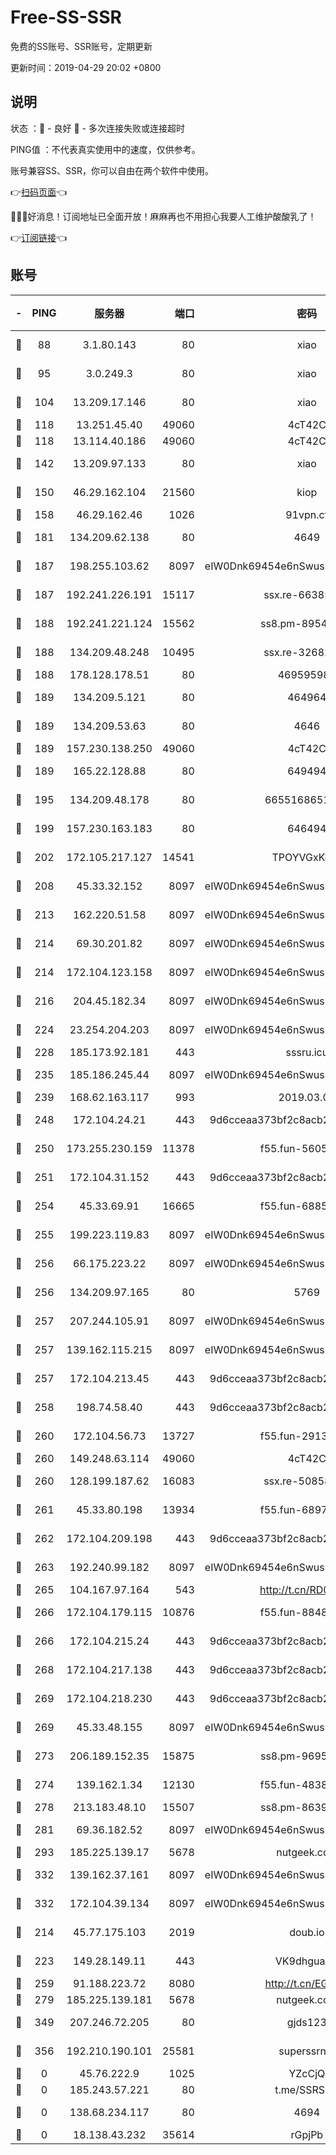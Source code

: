 # Free-SS-SSR

免费的SS账号、SSR账号，定期更新

更新时间：2019-04-29 20:02 +0800

## 说明

状态     ：🙂 - 良好 🙁 - 多次连接失败或连接超时

PING值   ：不代表真实使用中的速度，仅供参考。

账号兼容SS、SSR，你可以自由在两个软件中使用。

👉[扫码页面](https://liesauer.github.io/Free-SS-SSR/)👈

🎉🎉🎉好消息！订阅地址已全面开放！麻麻再也不用担心我要人工维护酸酸乳了！

👉[订阅链接](https://www.liesauer.net/yogurt/subscribe?ACCESS_TOKEN=DAYxR3mMaZAsaqUb)👈

## 账号

|-|PING|服务器|端口|密码|加密方式|区域|
|:----:|:----:|:-----:|-----:|:----:|:----:|:----:|
|🙂|88|3.1.80.143|80|xiao|aes-128-ctr|SG|
|🙂|95|3.0.249.3|80|xiao|aes-128-ctr|SG|
|🙂|104|13.209.17.146|80|xiao|aes-128-ctr|KR|
|🙂|118|13.251.45.40|49060|4cT42C|chacha20|SG|
|🙂|118|13.114.40.186|49060|4cT42C|chacha20|JP|
|🙂|142|13.209.97.133|80|xiao|aes-128-ctr|KR|
|🙂|150|46.29.162.104|21560|kiop|aes-128-ctr|RU|
|🙂|158|46.29.162.46|1026|91vpn.cf|rc4-md5|RU|
|🙂|181|134.209.62.138|80|4649|aes-256-cfb|US|
|🙂|187|198.255.103.62|8097|eIW0Dnk69454e6nSwuspv9DmS201tQ0D|aes-256-cfb|US|
|🙂|187|192.241.226.191|15117|ssx.re-66385437|aes-256-cfb|US|
|🙂|188|192.241.221.124|15562|ss8.pm-89540079|aes-256-cfb|US|
|🙂|188|134.209.48.248|10495|ssx.re-32682500|aes-256-cfb|US|
|🙂|188|178.128.178.51|80|469595985|chacha20|US|
|🙂|189|134.209.5.121|80|464964|aes-256-cfb|US|
|🙂|189|134.209.53.63|80|4646|aes-256-cfb|US|
|🙂|189|157.230.138.250|49060|4cT42C|chacha20|US|
|🙂|189|165.22.128.88|80|649494|aes-256-cfb|US|
|🙂|195|134.209.48.178|80|6655168651651|aes-256-cfb|US|
|🙂|199|157.230.163.183|80|646494|aes-256-cfb|US|
|🙂|202|172.105.217.127|14541|TPOYVGxKglpi|aes-256-cfb|JP|
|🙂|208|45.33.32.152|8097|eIW0Dnk69454e6nSwuspv9DmS201tQ0D|aes-256-cfb|US|
|🙂|213|162.220.51.58|8097|eIW0Dnk69454e6nSwuspv9DmS201tQ0D|aes-256-cfb|US|
|🙂|214|69.30.201.82|8097|eIW0Dnk69454e6nSwuspv9DmS201tQ0D|aes-256-cfb|US|
|🙂|214|172.104.123.158|8097|eIW0Dnk69454e6nSwuspv9DmS201tQ0D|aes-256-cfb|JP|
|🙂|216|204.45.182.34|8097|eIW0Dnk69454e6nSwuspv9DmS201tQ0D|aes-256-cfb|US|
|🙂|224|23.254.204.203|8097|eIW0Dnk69454e6nSwuspv9DmS201tQ0D|aes-256-cfb|US|
|🙂|228|185.173.92.181|443|sssru.icu|rc4-md5|RU|
|🙂|235|185.186.245.44|8097|eIW0Dnk69454e6nSwuspv9DmS201tQ0D|aes-256-cfb|NL|
|🙂|239|168.62.163.117|993|2019.03.07|rc4-md5|US|
|🙂|248|172.104.24.21|443|9d6cceaa373bf2c8acb22e60b6a58be6|aes-256-cfb|US|
|🙂|250|173.255.230.159|11378|f55.fun-56053146|aes-256-cfb|US|
|🙂|251|172.104.31.152|443|9d6cceaa373bf2c8acb22e60b6a58be6|aes-256-cfb|US|
|🙂|254|45.33.69.91|16665|f55.fun-68851329|aes-256-cfb|US|
|🙂|255|199.223.119.83|8097|eIW0Dnk69454e6nSwuspv9DmS201tQ0D|aes-256-cfb|US|
|🙂|256|66.175.223.22|8097|eIW0Dnk69454e6nSwuspv9DmS201tQ0D|aes-256-cfb|US|
|🙂|256|134.209.97.165|80|5769|aes-256-cfb|SG|
|🙂|257|207.244.105.91|8097|eIW0Dnk69454e6nSwuspv9DmS201tQ0D|aes-256-cfb|US|
|🙂|257|139.162.115.215|8097|eIW0Dnk69454e6nSwuspv9DmS201tQ0D|aes-256-cfb|JP|
|🙂|257|172.104.213.45|443|9d6cceaa373bf2c8acb22e60b6a58be6|aes-256-cfb|US|
|🙂|258|198.74.58.40|443|9d6cceaa373bf2c8acb22e60b6a58be6|aes-256-cfb|US|
|🙂|260|172.104.56.73|13727|f55.fun-29132063|aes-256-cfb|SG|
|🙂|260|149.248.63.114|49060|4cT42C|chacha20|CA|
|🙂|260|128.199.187.62|16083|ssx.re-50858444|aes-256-cfb|SG|
|🙂|261|45.33.80.198|13934|f55.fun-68974310|aes-256-cfb|US|
|🙂|262|172.104.209.198|443|9d6cceaa373bf2c8acb22e60b6a58be6|aes-256-cfb|US|
|🙂|263|192.240.99.182|8097|eIW0Dnk69454e6nSwuspv9DmS201tQ0D|aes-256-cfb|US|
|🙂|265|104.167.97.164|543|http://t.cn/RD0D7sx|rc4-md5|CA|
|🙂|266|172.104.179.115|10876|f55.fun-88481196|aes-256-cfb|SG|
|🙂|266|172.104.215.24|443|9d6cceaa373bf2c8acb22e60b6a58be6|aes-256-cfb|US|
|🙂|268|172.104.217.138|443|9d6cceaa373bf2c8acb22e60b6a58be6|aes-256-cfb|US|
|🙂|269|172.104.218.230|443|9d6cceaa373bf2c8acb22e60b6a58be6|aes-256-cfb|US|
|🙂|269|45.33.48.155|8097|eIW0Dnk69454e6nSwuspv9DmS201tQ0D|aes-256-cfb|US|
|🙂|273|206.189.152.35|15875|ss8.pm-96954757|aes-256-cfb|SG|
|🙂|274|139.162.1.34|12130|f55.fun-48384115|aes-256-cfb|SG|
|🙂|278|213.183.48.10|15507|ss8.pm-86393768|rc4-md5|RU|
|🙂|281|69.36.182.52|8097|eIW0Dnk69454e6nSwuspv9DmS201tQ0D|aes-256-cfb|US|
|🙂|293|185.225.139.17|5678|nutgeek.com|rc4-md5|US|
|🙂|332|139.162.37.161|8097|eIW0Dnk69454e6nSwuspv9DmS201tQ0D|aes-256-cfb|SG|
|🙂|332|172.104.39.134|8097|eIW0Dnk69454e6nSwuspv9DmS201tQ0D|aes-256-cfb|SG|
|🙂|214|45.77.175.103|2019|doub.io|aes-128-ctr|SG|
|🙂|223|149.28.149.11|443|VK9dhgualsL|aes-256-cfb|SG|
|🙂|259|91.188.223.72|8080|http://t.cn/EGJIyrl|rc4-md5|RU|
|🙁|279|185.225.139.181|5678|nutgeek.com|rc4-md5|US|
|🙁|349|207.246.72.205|80|gjds123|aes-256-cfb|US|
|🙁|356|192.210.190.101|25581|superssrnet|aes-256-cfb|US|
|🙁|0|45.76.222.9|1025|YZcCjQ|rc4-md5|JP|
|🙁|0|185.243.57.221|80|t.me/SSRSUB|rc4-md5|US|
|🙁|0|138.68.234.117|80|4694|aes-256-cfb|US|
|🙁|0|18.138.43.232|35614|rGpjPb|rc4-md5|SG|
